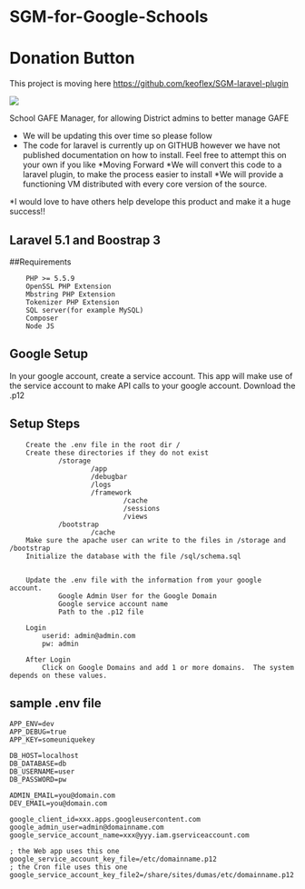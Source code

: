 # SGM-for-Google-Schools
# Donation Button
This project is moving here
https://github.com/keoflex/SGM-laravel-plugin

[![](https://www.paypalobjects.com/en_US/i/btn/btn_donateCC_LG.gif)](https://www.paypal.com/cgi-bin/webscr?cmd=_s-xclick&hosted_button_id=SSHAPEDWFJ2MS)

School GAFE Manager, for allowing District admins to better manage GAFE

* We will be updating this over time so please follow
* The code for laravel is currently up on GITHUB however we have not published documentation on how to install.  Feel free to attempt this on your own if you like
*Moving Forward
 *We will convert this  code to a laravel plugin, to make the process easier to install
 *We will provide a functioning VM distributed with every core version of the source.
 
*I would love to have  others help develope this product and make it a huge success!!



## Laravel 5.1 and Boostrap 3


##Requirements

        PHP >= 5.5.9
        OpenSSL PHP Extension
        Mbstring PHP Extension
        Tokenizer PHP Extension
        SQL server(for example MySQL)
        Composer
        Node JS

## Google Setup
In your google account, create a service account.  This app will make use of the service account to make API calls to your google account.  Download the .p12

## Setup Steps
        Create the .env file in the root dir /
        Create these directories if they do not exist
                /storage
                        /app
                        /debugbar
                        /logs
                        /framework 
                                /cache
                                /sessions
                                /views
                /bootstrap
                        /cache
        Make sure the apache user can write to the files in /storage and /bootstrap
        Initialize the database with the file /sql/schema.sql

         
        Update the .env file with the information from your google account.
                Google Admin User for the Google Domain
                Google service account name
                Path to the .p12 file

        Login
            userid: admin@admin.com
            pw: admin

        After Login
            Click on Google Domains and add 1 or more domains.  The system depends on these values.

## sample .env file
	APP_ENV=dev
	APP_DEBUG=true
	APP_KEY=someuniquekey

	DB_HOST=localhost
	DB_DATABASE=db
	DB_USERNAME=user
	DB_PASSWORD=pw

	ADMIN_EMAIL=you@domain.com
	DEV_EMAIL=you@domain.com

	google_client_id=xxx.apps.googleusercontent.com
	google_admin_user=admin@domainname.com
	google_service_account_name=xxx@yyy.iam.gserviceaccount.com

	; the Web app uses this one
	google_service_account_key_file=/etc/domainname.p12
	; the Cron file uses this one
	google_service_account_key_file2=/share/sites/dumas/etc/domainname.p12
